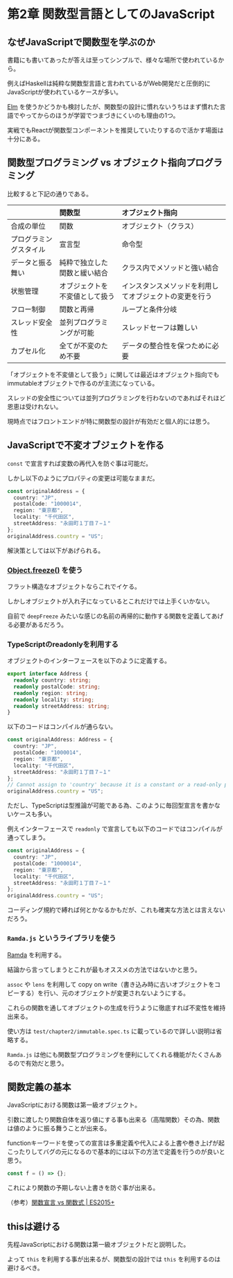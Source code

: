 # 第2章 関数型言語としてのJavaScript

## なぜJavaScriptで関数型を学ぶのか

書籍にも書いてあったが答えは至ってシンプルで、様々な場所で使われているから。

例えばHaskellは純粋な関数型言語と言われているがWeb開発だと圧倒的にJavaScriptが使われているケースが多い。

[Elm](http://elm-lang.org/) を使うかどうかも検討したが、関数型の設計に慣れないうちはまず慣れた言語でやってからのほうが学習でつまづきにくいのも理由の1つ。

実戦でもReactが関数型コンポーネントを推奨していたりするので活かす場面は十分にある。

## 関数型プログラミング vs オブジェクト指向プログラミング

比較すると下記の通りである。

|     | 関数型 | オブジェクト指向 |
|:----|:-----|:---|
| 合成の単位 | 関数 | オブジェクト（クラス） |
| プログラミングスタイル | 宣言型 | 命令型 |
| データと振る舞い | 純粋で独立した関数と緩い結合 | クラス内でメソッドと強い結合 |
| 状態管理 | オブジェクトを不変値として扱う | インスタンスメソッドを利用してオブジェクトの変更を行う |
| フロー制御 | 関数と再帰 | ループと条件分岐 |
| スレッド安全性 | 並列プログラミングが可能 | スレッドセーフは難しい |
| カプセル化 | 全てが不変のため不要 | データの整合性を保つために必要 |

「オブジェクトを不変値として扱う」に関しては最近はオブジェクト指向でもimmutableオブジェクトで作るのが主流になっている。

スレッドの安全性については並列プログラミングを行わないのであればそれほど恩恵は受けれない。

現時点ではフロントエンドが特に関数型の設計が有効だと個人的には思う。

## JavaScriptで不変オブジェクトを作る

`const` で宣言すれば変数の再代入を防ぐ事は可能だ。

しかし以下のようにプロパティの変更は可能なままだ。

```typescript
const originalAddress = {
  country: "JP",
  postalCode: "1000014",
  region: "東京都",
  locality: "千代田区",
  streetAddress: "永田町１丁目７−１"
};
originalAddress.country = "US";
```

解決策としては以下があげられる。

### [Object.freeze()](https://developer.mozilla.org/ja/docs/Web/JavaScript/Reference/Global_Objects/Object/freeze) を使う

フラット構造なオブジェクトならこれでイケる。

しかしオブジェクトが入れ子になっているとこれだけでは上手くいかない。

自前で `deepFreeze` みたいな感じの名前の再帰的に動作する関数を定義してあげる必要があるだろう。

### TypeScriptのreadonlyを利用する

オブジェクトのインターフェースを以下のように定義する。

```typescript
export interface Address {
  readonly country: string;
  readonly postalCode: string;
  readonly region: string;
  readonly locality: string;
  readonly streetAddress: string;
}
```

以下のコードはコンパイルが通らない。

```typescript
const originalAddress: Address = {
  country: "JP",
  postalCode: "1000014",
  region: "東京都",
  locality: "千代田区",
  streetAddress: "永田町１丁目７−１"
};
// Cannot assign to 'country' because it is a constant or a read-only property.
originalAddress.country = "US";
````

ただし、TypeScriptは型推論が可能である為、このように毎回型宣言を書かないケースも多い。

例えインターフェースで `readonly` で宣言しても以下のコードではコンパイルが通ってしまう。

```typescript
const originalAddress = {
  country: "JP",
  postalCode: "1000014",
  region: "東京都",
  locality: "千代田区",
  streetAddress: "永田町１丁目７−１"
};
originalAddress.country = "US";
```

コーディング規約で縛れば何とかなるかもだが、これも確実な方法とは言えないだろう。

### `Ramda.js` というライブラリを使う

[Ramda](https://ramdajs.com/) を利用する。

結論から言ってしまうとこれが最もオススメの方法ではないかと思う。

`assoc` や `lens` を利用して copy on write（書き込み時に古いオブジェクトをコピーする）を行い、元のオブジェクトが変更されないようにする。

これらの関数を通してオブジェクトの生成を行うように徹底すれば不変性を維持出来る。

使い方は `test/chapter2/immutable.spec.ts` に載っているので詳しい説明は省略する。

`Ramda.js` は他にも関数型プログラミングを便利にしてくれる機能がたくさんあるので有効だと思う。

## 関数定義の基本

JavaScriptにおける関数は第一級オブジェクト。

引数に渡したり関数自体を返り値にする事も出来る（高階関数）その為、関数は値のように振る舞うことが出来る。

functionキーワードを使っての宣言は多重定義や代入による上書や巻き上げが起こったりしてバグの元になるので基本的には以下の方法で定義を行うのが良いと思う。

```typescript
const f = () => {};
```

これにより関数の予期しない上書きを防ぐ事が出来る。

（参考）[関数宣言 vs 関数式 | ES2015+](https://qiita.com/raccy/items/aac3b8e3981564bbd1fa)

## thisは避ける

先程JavaScriptにおける関数は第一級オブジェクトだと説明した。

よって `this` を利用する事が出来るが、関数型の設計では `this` を利用するのは避けるべき。
